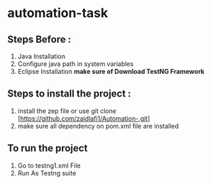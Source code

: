 # automation-task

 ## Steps Before :
1. Java Installation
2. Configure java path in system variables
3. Eclipse Installation
**make sure of Download TestNG Framework**

## Steps to install the project :
1. install the zep file or use git clone [https://github.com/zaidlafi1/Automation-.git]
2. make sure all dependency on pom.xml file are installed   

## To run the project 
1. Go to testng1.xml File 
2. Run As Testng suite  
